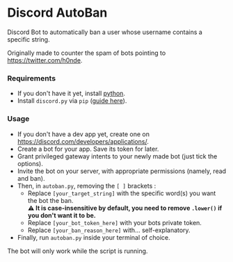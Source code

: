 # Discord AutoBan
Discord Bot to automatically ban a user whose username contains a specific string.

Originally made to counter the spam of bots pointing to https://twitter.com/h0nde.

### Requirements
- If you don't have it yet, install [python](https://www.python.org/downloads/).
- Install `discord.py` via `pip` ([guide here](https://discordpy.readthedocs.io/en/stable/intro.html)).

### Usage

- If you don't have a dev app yet, create one on https://discord.com/developers/applications/.
- Create a bot for your app. Save its token for later.
- Grant privileged gateway intents to your newly made bot (just tick the options).
- Invite the bot on your server, with appropriate permissions (namely, read and ban).
- Then, in `autoban.py`, removing the `[ ]` brackets :
  - Replace `[your_target_string]` with the specific word(s) you want the bot the ban.   
      **⚠️ It is case-insensitive by default, you need to remove `.lower()` if you don't want it to be.**
  - Replace `[your_bot_token_here]` with your bots private token.
  - Replace `[your_ban_reason_here]` with... self-explanatory.
- Finally, run `autoban.py` inside your terminal of choice.

The bot will only work while the script is running.
